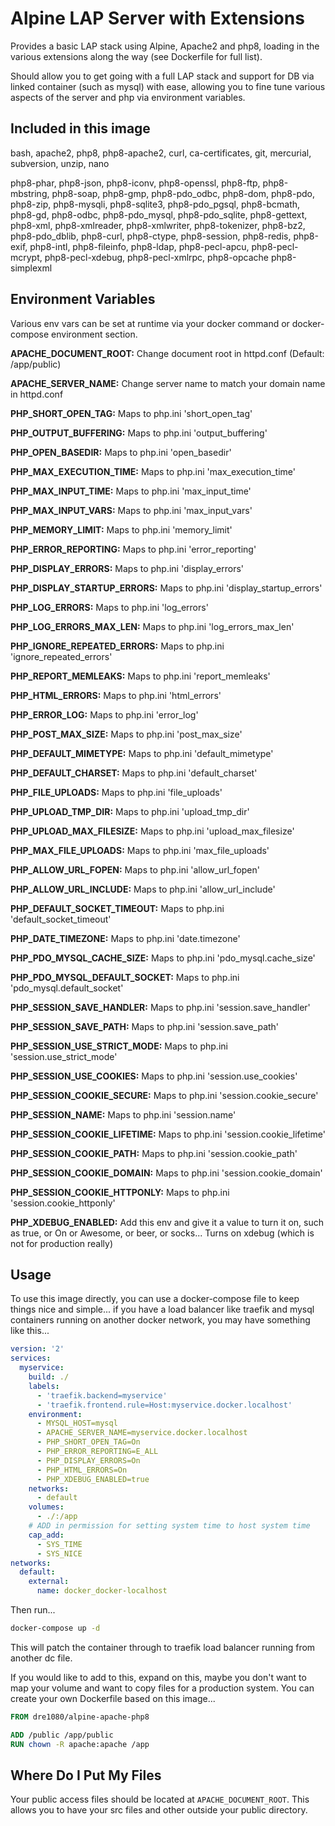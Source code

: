 # Alpine LAP Server with Extensions

Provides a basic LAP stack using Alpine, Apache2 and php8, loading in the various extensions along the way (see Dockerfile for full list).

Should allow you to get going with a full LAP stack and support for DB via linked container (such as mysql) with ease, allowing you to fine tune various aspects of the server and php via environment variables.

## Included in this image

bash, apache2, php8, php8-apache2, curl, ca-certificates, git, mercurial, subversion, unzip, nano

php8-phar, php8-json, php8-iconv, php8-openssl, php8-ftp, php8-mbstring, php8-soap, php8-gmp, php8-pdo_odbc, php8-dom, php8-pdo, php8-zip, php8-mysqli, php8-sqlite3, php8-pdo_pgsql, php8-bcmath, php8-gd, php8-odbc, php8-pdo_mysql, php8-pdo_sqlite, php8-gettext, php8-xml, php8-xmlreader, php8-xmlwriter, php8-tokenizer, php8-bz2, php8-pdo_dblib, php8-curl, php8-ctype, php8-session, php8-redis, php8-exif, php8-intl, php8-fileinfo, php8-ldap, php8-pecl-apcu, php8-pecl-mcrypt, php8-pecl-xdebug, php8-pecl-xmlrpc, php8-opcache php8-simplexml

## Environment Variables

Various env vars can be set at runtime via your docker command or docker-compose environment section.

**APACHE_DOCUMENT_ROOT:** Change document root in httpd.conf (Default: /app/public)

**APACHE_SERVER_NAME:** Change server name to match your domain name in httpd.conf

**PHP_SHORT_OPEN_TAG:** Maps to php.ini 'short_open_tag'

**PHP_OUTPUT_BUFFERING:** Maps to php.ini 'output_buffering'

**PHP_OPEN_BASEDIR:** Maps to php.ini 'open_basedir'

**PHP_MAX_EXECUTION_TIME:** Maps to php.ini 'max_execution_time'

**PHP_MAX_INPUT_TIME:** Maps to php.ini 'max_input_time'

**PHP_MAX_INPUT_VARS:** Maps to php.ini 'max_input_vars'

**PHP_MEMORY_LIMIT:** Maps to php.ini 'memory_limit'

**PHP_ERROR_REPORTING:** Maps to php.ini 'error_reporting'

**PHP_DISPLAY_ERRORS:** Maps to php.ini 'display_errors'

**PHP_DISPLAY_STARTUP_ERRORS:** Maps to php.ini 'display_startup_errors'

**PHP_LOG_ERRORS:** Maps to php.ini 'log_errors'

**PHP_LOG_ERRORS_MAX_LEN:** Maps to php.ini 'log_errors_max_len'

**PHP_IGNORE_REPEATED_ERRORS:** Maps to php.ini 'ignore_repeated_errors'

**PHP_REPORT_MEMLEAKS:** Maps to php.ini 'report_memleaks'

**PHP_HTML_ERRORS:** Maps to php.ini 'html_errors'

**PHP_ERROR_LOG:** Maps to php.ini 'error_log'

**PHP_POST_MAX_SIZE:** Maps to php.ini 'post_max_size'

**PHP_DEFAULT_MIMETYPE:** Maps to php.ini 'default_mimetype'

**PHP_DEFAULT_CHARSET:** Maps to php.ini 'default_charset'

**PHP_FILE_UPLOADS:** Maps to php.ini 'file_uploads'

**PHP_UPLOAD_TMP_DIR:** Maps to php.ini 'upload_tmp_dir'

**PHP_UPLOAD_MAX_FILESIZE:** Maps to php.ini 'upload_max_filesize'

**PHP_MAX_FILE_UPLOADS:** Maps to php.ini 'max_file_uploads'

**PHP_ALLOW_URL_FOPEN:** Maps to php.ini 'allow_url_fopen'

**PHP_ALLOW_URL_INCLUDE:** Maps to php.ini 'allow_url_include'

**PHP_DEFAULT_SOCKET_TIMEOUT:** Maps to php.ini 'default_socket_timeout'

**PHP_DATE_TIMEZONE:** Maps to php.ini 'date.timezone'

**PHP_PDO_MYSQL_CACHE_SIZE:** Maps to php.ini 'pdo_mysql.cache_size'

**PHP_PDO_MYSQL_DEFAULT_SOCKET:** Maps to php.ini 'pdo_mysql.default_socket'

**PHP_SESSION_SAVE_HANDLER:** Maps to php.ini 'session.save_handler'

**PHP_SESSION_SAVE_PATH:** Maps to php.ini 'session.save_path'

**PHP_SESSION_USE_STRICT_MODE:** Maps to php.ini 'session.use_strict_mode'

**PHP_SESSION_USE_COOKIES:** Maps to php.ini 'session.use_cookies'

**PHP_SESSION_COOKIE_SECURE:** Maps to php.ini 'session.cookie_secure'

**PHP_SESSION_NAME:** Maps to php.ini 'session.name'

**PHP_SESSION_COOKIE_LIFETIME:** Maps to php.ini 'session.cookie_lifetime'

**PHP_SESSION_COOKIE_PATH:** Maps to php.ini 'session.cookie_path'

**PHP_SESSION_COOKIE_DOMAIN:** Maps to php.ini 'session.cookie_domain'

**PHP_SESSION_COOKIE_HTTPONLY:** Maps to php.ini 'session.cookie_httponly'

**PHP_XDEBUG_ENABLED:** Add this env and give it a value to turn it on, such as true, or On or Awesome, or beer, or socks... Turns on xdebug (which is not for production really)

## Usage

To use this image directly, you can use a docker-compose file to keep things nice and simple... if you have a load balancer like traefik and mysql containers running on another docker network, you may have something like this...

```yml
version: '2'
services:
  myservice:
    build: ./
    labels:
      - 'traefik.backend=myservice'
      - 'traefik.frontend.rule=Host:myservice.docker.localhost'
    environment:
      - MYSQL_HOST=mysql
      - APACHE_SERVER_NAME=myservice.docker.localhost
      - PHP_SHORT_OPEN_TAG=On
      - PHP_ERROR_REPORTING=E_ALL
      - PHP_DISPLAY_ERRORS=On
      - PHP_HTML_ERRORS=On
      - PHP_XDEBUG_ENABLED=true
    networks:
      - default
    volumes:
      - ./:/app
    # ADD in permission for setting system time to host system time
    cap_add:
      - SYS_TIME
      - SYS_NICE
networks:
  default:
    external:
      name: docker_docker-localhost
```

Then run...

```sh
docker-compose up -d
```

This will patch the container through to traefik load balancer running from another dc file.

If you would like to add to this, expand on this, maybe you don't want to map your volume and want to copy files for a production system. You can create your own Dockerfile based on this image...

```dockerfile
FROM dre1080/alpine-apache-php8

ADD /public /app/public
RUN chown -R apache:apache /app
```

## Where Do I Put My Files

Your public access files should be located at `APACHE_DOCUMENT_ROOT`. This allows you to have your src files and other outside your public directory.
